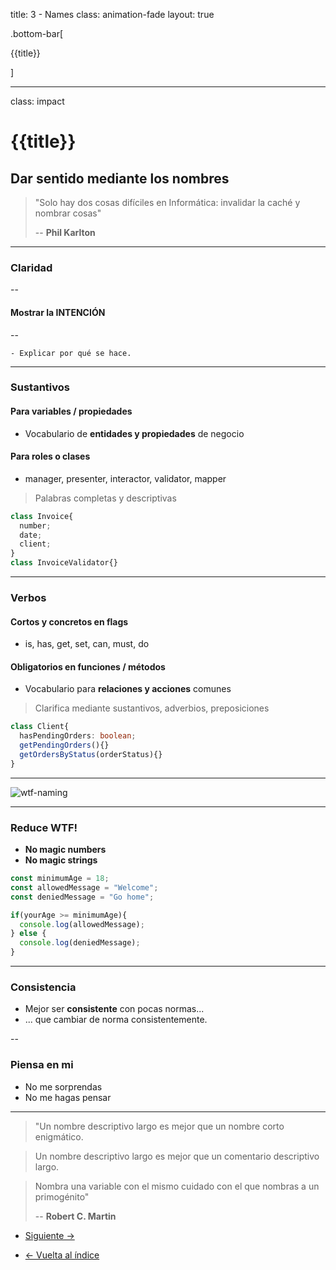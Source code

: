 title: 3 - Names
class: animation-fade
layout: true

.bottom-bar[

{{title}}

]

---

class: impact

# {{title}}

## Dar sentido mediante los nombres

> "Solo hay dos cosas difíciles en Informática: invalidar la caché y nombrar cosas"
>
> -- **Phil Karlton**

---

### Claridad

--

#### Mostrar la INTENCIÓN

--

    - Explicar por qué se hace.

---

### Sustantivos

#### Para variables / propiedades

- Vocabulario de **entidades y propiedades** de negocio

#### Para roles o clases

- manager, presenter, interactor, validator, mapper

> Palabras completas y descriptivas

```typescript
class Invoice{
  number;
  date;
  client;
}
class InvoiceValidator{}
```

---

### Verbos

#### Cortos y concretos en flags

- is, has, get, set, can, must, do

#### Obligatorios en funciones / métodos

- Vocabulario para **relaciones y acciones** comunes

> Clarifica mediante sustantivos, adverbios, preposiciones

```typescript
class Client{
  hasPendingOrders: boolean;
  getPendingOrders(){}
  getOrdersByStatus(orderStatus){}
}
```

---

![wtf-naming](./assets/naming.png)

---

### Reduce WTF!

- **No magic numbers**
- **No magic strings**

```typescript
const minimumAge = 18;
const allowedMessage = "Welcome";
const deniedMessage = "Go home";

if(yourAge >= minimumAge){
  console.log(allowedMessage);
} else {
  console.log(deniedMessage);
}
```

---

### Consistencia

- Mejor ser **consistente** con pocas normas...
- ... que cambiar de norma consistentemente.

--

### Piensa en mi

- No me sorprendas
- No me hagas pensar

---

> "Un nombre descriptivo largo es mejor que un nombre corto enigmático.

> Un nombre descriptivo largo es mejor que un comentario descriptivo largo.

> Nombra una variable con el mismo cuidado con el que nombras a un primogénito"
>
> -- **Robert C. Martin**

- [Siguiente ->](./4-blocks.html)

- [<- Vuelta al índice ](./)

